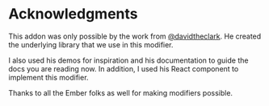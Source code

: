 # Acknowledgments

This addon was only possible by the work from
[@davidtheclark](https://github.com/davidtheclark). He created the underlying
library that we use in this modifier.

I also used his demos for inspiration and his documentation to guide the docs
you are reading now. In addition, I used his React component to implement this modifier.


Thanks to all the Ember folks as well for making modifiers possible.
